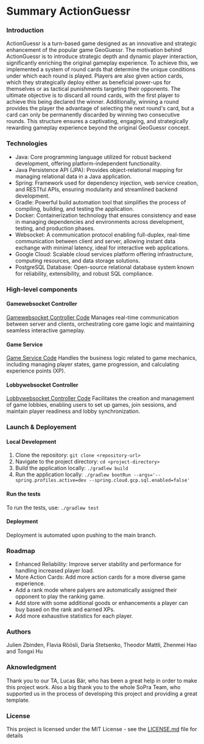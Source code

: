 # Summary ActionGuessr

### Introduction

ActionGuessr is a turn-based game designed as an innovative and strategic enhancement of the popular game GeoGuessr. The motivation behind ActionGuessr is to introduce strategic depth and dynamic player interaction, significantly enriching the original gameplay experience. To achieve this, we implemented a system of round cards that determine the unique conditions under which each round is played. Players are also given action cards, which they strategically deploy either as beneficial power-ups for themselves or as tactical punishments targeting their opponents. The ultimate objective is to discard all round cards, with the first player to achieve this being declared the winner. Additionally, winning a round provides the player the advantage of selecting the next round's card, but a card can only be permanently discarded by winning two consecutive rounds. This structure ensures a captivating, engaging, and strategically rewarding gameplay experience beyond the original GeoGuessr concept.

### Technologies 

- Java: Core programming language utilized for robust backend development, offering platform-independent functionality.
- Java Persistence API (JPA): Provides object-relational mapping for managing relational data in a Java application.
- Spring: Framework used for dependency injection, web service creation, and RESTful APIs, ensuring modularity and streamlined backend development.
- Gradle: Powerful build automation tool that simplifies the process of compiling, building, and testing the application.
- Docker: Containerization technology that ensures consistency and ease in managing dependencies and environments across development, testing, and production phases.
- Websocket: A communication protocol enabling full-duplex, real-time communication between client and server, allowing instant data exchange with minimal latency, ideal for interactive web applications.
- Google Cloud: Scalable cloud services platform offering infrastructure, computing resources, and data storage solutions.
- PostgreSQL Database: Open-source relational database system known for reliability, extensibility, and robust SQL compliance.

### High-level components

#### Gamewebsocket Controller
[Gamewebsocket Controller Code](https://github.com/SoPra-FS25-Group-15/sopra-fs25-group-15-server/blob/main/src/main/java/ch/uzh/ifi/hase/soprafs24/websocket/controller/GameWebSocketController.java)
Manages real-time communication between server and clients, orchestrating core game logic and maintaining seamless interactive gameplay.

#### Game Service
[Game Service Code](https://github.com/SoPra-FS25-Group-15/sopra-fs25-group-15-server/blob/main/src/main/java/ch/uzh/ifi/hase/soprafs24/service/GameService.java)
Handles the business logic related to game mechanics, including managing player states, game progression, and calculating experience points (XP).

#### Lobbywebsocket Controller
[Lobbywebsocket Controller Code](https://github.com/SoPra-FS25-Group-15/sopra-fs25-group-15-server/blob/main/src/main/java/ch/uzh/ifi/hase/soprafs24/websocket/controller/LobbyWebSocketController.java)
Facilitates the creation and management of game lobbies, enabling users to set up games, join sessions, and maintain player readiness and lobby synchronization.


### Launch & Deployement

#### Local Development
1. Clone the repository: ```git clone <repository-url>```
2. Navigate to the project directory: ```cd <project-directory>```
3. Build the application locally: ```./gradlew build```
4. Run the application locally:  ```./gradlew bootRun --args='--spring.profiles.active=dev --spring.cloud.gcp.sql.enabled=false'```

#### Run the tests
To run the tests, use: ```./gradlew test```

#### Deployment
Deployment is automated upon pushing to the main branch.


### Roadmap

- Enhanced Reliability: Improve server stability and performance for handling increased player load.
- More Action Cards: Add more action cards for a more diverse game experience.
- Add a rank mode where palyers are automatically assigned their opponent to play the ranking game.
- Add store with some additional goods or enhancements a player can buy based on the rank and earned XPs.
- Add more exhaustive statistics for each player.

### Authors

Julien Zbinden, Flavia Röösli, Daria Stetsenko, Theodor Mattli, Zhenmei Hao and Tongxi Hu

### Aknowledgment

Thank you to our TA, Lucas Bär, who has been a great help in order to make this project work. Also a big thank you to the whole SoPra Team, who supported us in the process of developing this project and providing a great template.

### License

This project is licensed under the MIT License - see the [LICENSE.md](https://github.com/SoPra-FS25-Group-15/sopra-fs25-group-15-server/blob/main/license.md) file for details


